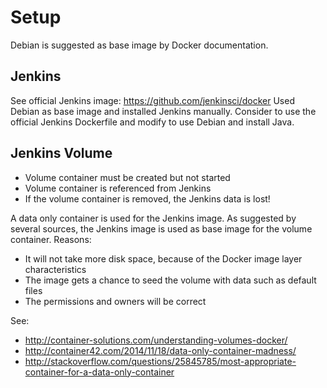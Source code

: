 #   Setup
Debian is suggested as base image by Docker documentation.

##  Jenkins
See official Jenkins image: https://github.com/jenkinsci/docker
Used Debian as base image and installed Jenkins manually.
Consider to use the official Jenkins Dockerfile and modify to use Debian and install Java.

##  Jenkins Volume
- Volume container must be created but not started
- Volume container is referenced from Jenkins
- If the volume container is removed, the Jenkins data is lost!

A data only container is used for the Jenkins image.
As suggested by several sources,
the Jenkins image is used as base image for the volume container.
Reasons:
- It will not take more disk space, because of the Docker image layer characteristics 
- The image gets a chance to seed the volume with data such as default files
- The permissions and owners will be correct

See: 
- http://container-solutions.com/understanding-volumes-docker/
- http://container42.com/2014/11/18/data-only-container-madness/
- http://stackoverflow.com/questions/25845785/most-appropriate-container-for-a-data-only-container

